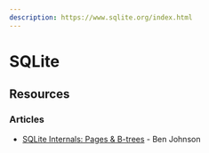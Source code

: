 ```yaml
---
description: https://www.sqlite.org/index.html
---
```


# SQLite

## Resources

### Articles

* [SQLite Internals: Pages & B-trees](https://fly.io/blog/sqlite-internals-btree/) - Ben Johnson

